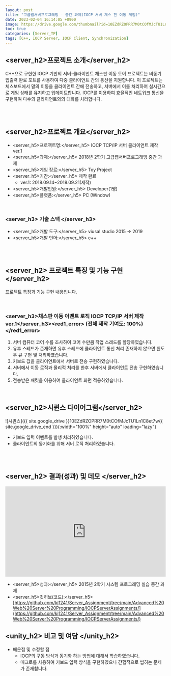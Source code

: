 ```yaml
---
layout: post
title: "고급웹서버프로그래밍 - 중간 과제(IOCP 서버 체스 판 이동 게임)"
date: 2023-02-04 16:14:05 +0900
image: https://drive.google.com/thumbnail?id=10EZdRZOPRR7M0tCOfMJcTU1Ln1C8et7w
toc: true
categories: [Server_TP]
tags: [C++, IOCP Server, IOCP Client, Synchronization]
---
```


## <server_h2>프로젝트 소개</server_h2>

C++으로 구현한 IOCP 기반의 서버-클라이언트 채스판 이동 토이 프로젝트는 비동기 입출력 완료 포트를 사용하여 다중 클라이언트 간의 통신을 지원합니다. 이 프로젝트는 체스보드에서 말의 이동을 클라이언트 간에 전송하고, 서버에서 이를 처리하여 실시간으로 게임 상태를 유지하고 업데이트합니다. IOCP를 이용하여 효율적인 네트워크 통신을 구현하여 다수의 클라이언트와의 대화를 처리합니다.  

<br>
<br>

## <server_h2>프로젝트 개요</server_h2>

- <span><server_h5>프로젝트명:</server_h5> IOCP TCP/IP 서버 클라이언트 제작 ver.1</span>
- <span><server_h5>과제:</server_h5> 2018년 2학기 고급웹서버프로그래밍 중간 과제</span>
- <span><server_h5>게임 장르:</server_h5> Toy Project</span>
- <span><server_h5>기간:</server_h5> 제작 완료</span>
    - ver.1: 2018.09.14~2018.09.21(제작)
- <span><server_h5>개발인원:</server_h5> Developer(1명)</span>
- <span><server_h5>플랫폼:</server_h5> PC (Window)</span>

<br>

### <server_h3> 기술 스택 </server_h3>

- <span><server_h5>개발 도구:</server_h5> viusal studio 2015 → 2019  </span>
- <span><server_h5>개발 언어:</server_h5> c++  </span>

<br>
<br>

## <server_h2> 프로젝트 특징 및 기능 구현 </server_h2>

프로젝트 특징과 기능 구현 내용입니다.

<br>

### <server_h3>채스판 이동 이벤트 로직 IOCP TCP/IP 서버 제작 ver.1</server_h3><red1_error> (전체 제작 기여도: 100%)</red1_error>

1. 서버 컴퓨터 코어 수를 조사하여 코어 수만큼 작업 스레드를 할당하였습니다.
2. 유후 스레드가 존재하면 유후 스레드에 클라이언트 통신 처리 존재하지 않으면 윈도우 큐 구현 및 처리하였습니다.
3. 키보드 값을 클라이언트에서 서버로 전송 구현하였습니다.
4. 서버에서 이동 로직과 물리적 처리를 한후 서버에서 클라이언트 전송 구현하였습니다.
5. 전송받은 패킷을 이용하여 클라이언트 화면 적용하였습니다.


<br>

## <server_h2>시퀸스 다이어그램</server_h2>

![시퀸스]({{ site.google_drive }}10EZdRZOPRR7M0tCOfMJcTU1Ln1C8et7w{{ site.google_drive_end }}){:width="100%" height="auto" loading="lazy"}

- 키보드 입력 이벤트를 발생 처리하였습니다.
- 클라이언트의 동기화를 위해 서버 로직 처리하였습니다.

<br>
<br>

## <server_h2> 결과(성과) 및 데모 </server_h2>

<iframe  width="100%" style="aspect-ratio:16/9" src="https://www.youtube.com/embed/hA4AJzZA-Xk" title="IOCP 서버 제작 과제" frameborder="0" allow="accelerometer; autoplay; clipboard-write; encrypted-media; gyroscope; picture-in-picture; web-share" allowfullscreen></iframe> 

- <span><server_h5>성과:</server_h5> 2015년 2학기 시스템 프로그래밍 실습 중간 과제 </span>
- <span><server_h5>깃허브(코드):</server_h5> [https://github.com/kj1241/Server_Assignment/tree/main/Advanced%20Web%20Server%20Programming/IOCPServerAssignments/](https://github.com/kj1241/Server_Assignment/tree/main/Advanced%20Web%20Server%20Programming/IOCPServerAssignments/)</span>

## <unity_h2> 비고 및 여담 </unity_h2>

- 배운점 및 수정할 점
    - IOCP의 구동 방식과 동기화 하는 방법에 대해서 학습하였습니다.
    - 매크로를 사용하여 키보드 입력 방식을 구현하였으나 간혈적으로 씹히는 문제가 존재합니다.